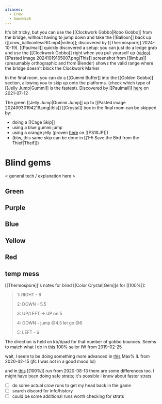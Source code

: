 ```yaml
---
aliases:
  - Crow
  - Sandwich
---
```

It's bit tricky, but you can use the [[Clockwork Gobbo|Robo Gobbo]] from the bridge, without having to jump down and take the [[Balloon]] back up ([[crow_balloonlessRG.mp4|video]]; discovered by [[Thermospore]] 2024-10-19). [[Paulmall]] quickly discovered a setup: you can just do a ledge grab and use the [[Clockwork Gobbo]] right when you pull yourself up ([video](https://discord.com/channels/313375426112389123/408694062862958592/1297102335843242006)). [[Pasted image 20241019165007.png|This]] screenshot from [[limbus]] (presumably orthographic and from Blender) shows the valid range where the bridge doesn't block the Clockwork Marker

In the final room, you can do a [[Gummi Buffer]] into the [[Golden Gobbo]] section, allowing you to skip up onto the platforms. (check which type of [[Jelly Jump|Gummi]] is the fastest). Discovered by [[Paulmall]] [here](https://discord.com/channels/313375426112389123/408694062862958592/864121426369708032) on 2021-07-12

The green [[Jelly Jump|Gummi Jump]] up to [[Pasted image 20240930194216.png|this]] [[Crystal]] box in the final room can be skipped by:
- doing a [[Cage Skip]]
- using a blue gummi jump
- using a orange jelly (proven [here](https://discord.com/channels/313375426112389123/408694062862958592/1292035291338637373) on [[PS1#JP]])
- (btw, this same skip can be done in [[1-5 Save the Bird from the Thief|Theif]])
# Blind gems
< general tech / explanation here >
## Green
## Purple
## Blue
## Yellow
## Red
## temp mess
[[Thermospore]]'s notes for blind [[Color Crystal|Gem]]s for [[100%]]:

> 1: RIGHT - 6
> 
> 2: DOWN - 5.5
> 
> 3: UP/LEFT → UP on 5
> 
> 4: DOWN - jump @4.5 let go @6
> 
> 5: LEFT - 6

The direction is held on kb/dpad for that number of gobbo bounces. Seems to match what I do in [this](https://www.speedrun.com/croc_2/runs/m7ploo5m) 100% sailor IW from 2019-02-25

wait, I seem to be doing something more advanced in [this](https://www.speedrun.com/croc_2/runs/z57ne2dm) Max% IL from 2020-02-15 (jfc I was not in a good mood lol)

and in [this](https://www.youtube.com/watch?v=TPORc0VfhOY&t=460s) [[100%]] run from 2020-08-13 there are some differences too. I might have been doing safe strats; it's possible I knew about faster strats

- [ ] do some actual crow runs to get my head back in the game
- [ ] search discord for info/history
- [ ] could be some additional runs worth checking for strats